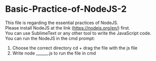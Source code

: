 # Basic-Practice-of-NodeJS-2 

This file is regarding the essential practices of NodeJS. <br />
Please install NodeJS at the link (https://nodejs.org/en/) first. <br />
You can use SublimeText or any other tool to write the JavaScript code. <br />
You can run the NodeJS in the cmd prompt: <br />
1. Choose the correct directory cd + drag the file with the js file <br />
2. Write node ______.js to run the file in cmd <br />
